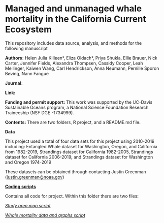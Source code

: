 # Managed and unmanaged whale mortality in the California Current Ecosystem

This repository includes data source, analysis, and methods for the following manuscript

**Authors:** Helen Julia Killeen*, Eliza Oldach*, Priya Shukla, Ellie Brauer, Nick Carter, Jennifer Fields, Alexandra Thompsen, Cassidy Cooper, Leah Mellinger, Kaiwen Wang, Carl Hendrickson, Anna Neumann, Pernille Sporon Bøving, Nann Fangue

**Journal:**

**Link:**

**Funding and permit support:** This work was supported by the UC-Davis Sustainable Oceans program, a National Science Foundation Research Traineeship (NSF DGE -1734999).

**Contents:** There are two folders, R project, and a README.md file.

**Data**

This project used a total of four data sets for this project using 2010-2019 including: Entangled Whale dataset for Washington, Oregon, and California from 1982-2019, Strandings dataset for California 1982-2005, Strandings dataset for California 2006-2019, and Strandings dataset for Washington and Oregon 1974-2019

These datasets can be obtained through contacting Justin Greenman (justin.greenman@noaa.gov)

**[Coding scripts](https://github.com/jenniferfields/NRTwhaledatavis/tree/master/scripts)**

Contains all code for project. Within this folder there are two files:

*[Study area map script](https://github.com/jenniferfields/NRTwhaledatavis/blob/master/scripts/StudyAreaMap)*

*[Whale mortality data and graphs script](https://github.com/jenniferfields/NRTwhaledatavis/blob/master/scripts/WhaleMort_NOAA_ToShare.R)*
